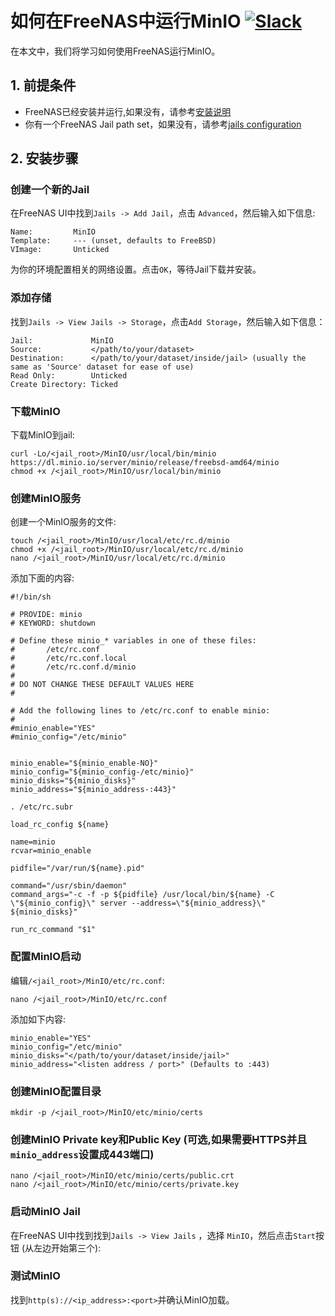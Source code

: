 # 如何在FreeNAS中运行MinIO [![Slack](https://slack.minio.io/slack?type=svg)](https://slack.minio.io)

在本文中，我们将学习如何使用FreeNAS运行MinIO。 

## 1. 前提条件

* FreeNAS已经安装并运行,如果没有，请参考[安装说明](http://doc.freenas.org/9.10/install.html)
* 你有一个FreeNAS Jail path set，如果没有，请参考[jails configuration](http://doc.freenas.org/9.10/jails.html#jails-configuration)

## 2. 安装步骤

### 创建一个新的Jail
在FreeNAS UI中找到`Jails -> Add Jail`，点击 `Advanced`，然后输入如下信息:

```
Name:         MinIO
Template:     --- (unset, defaults to FreeBSD)
VImage:       Unticked
```

为你的环境配置相关的网络设置。点击`OK`，等待Jail下载并安装。

### 添加存储
找到`Jails -> View Jails -> Storage`，点击`Add Storage`，然后输入如下信息：

```
Jail:             MinIO
Source:           </path/to/your/dataset>
Destination:      </path/to/your/dataset/inside/jail> (usually the same as 'Source' dataset for ease of use)
Read Only:        Unticked
Create Directory: Ticked
```

### 下载MinIO
下载MinIO到jail:

```
curl -Lo/<jail_root>/MinIO/usr/local/bin/minio https://dl.minio.io/server/minio/release/freebsd-amd64/minio
chmod +x /<jail_root>/MinIO/usr/local/bin/minio
```

### 创建MinIO服务
创建一个MinIO服务的文件:

```
touch /<jail_root>/MinIO/usr/local/etc/rc.d/minio
chmod +x /<jail_root>/MinIO/usr/local/etc/rc.d/minio
nano /<jail_root>/MinIO/usr/local/etc/rc.d/minio
```

添加下面的内容:

```
#!/bin/sh

# PROVIDE: minio
# KEYWORD: shutdown

# Define these minio_* variables in one of these files:
#       /etc/rc.conf
#       /etc/rc.conf.local
#       /etc/rc.conf.d/minio
#
# DO NOT CHANGE THESE DEFAULT VALUES HERE
#

# Add the following lines to /etc/rc.conf to enable minio:
#
#minio_enable="YES"
#minio_config="/etc/minio"


minio_enable="${minio_enable-NO}"
minio_config="${minio_config-/etc/minio}"
minio_disks="${minio_disks}"
minio_address="${minio_address-:443}"

. /etc/rc.subr

load_rc_config ${name}

name=minio
rcvar=minio_enable

pidfile="/var/run/${name}.pid"

command="/usr/sbin/daemon"
command_args="-c -f -p ${pidfile} /usr/local/bin/${name} -C \"${minio_config}\" server --address=\"${minio_address}\" ${minio_disks}"

run_rc_command "$1"
```

### 配置MinIO启动
编辑`/<jail_root>/MinIO/etc/rc.conf`:

```
nano /<jail_root>/MinIO/etc/rc.conf
```

添加如下内容:

```
minio_enable="YES"
minio_config="/etc/minio"
minio_disks="</path/to/your/dataset/inside/jail>"
minio_address="<listen address / port>" (Defaults to :443)
```

### 创建MinIO配置目录

```
mkdir -p /<jail_root>/MinIO/etc/minio/certs
```

### 创建MinIO Private key和Public Key (可选,如果需要HTTPS并且`minio_address`设置成443端口)

```
nano /<jail_root>/MinIO/etc/minio/certs/public.crt
nano /<jail_root>/MinIO/etc/minio/certs/private.key
```

### 启动MinIO Jail
在FreeNAS UI中找到找到`Jails -> View Jails` ，选择 `MinIO`，然后点击`Start`按钮 (从左边开始第三个):

### 测试MinIO
找到`http(s)://<ip_address>:<port>`并确认MinIO加载。



